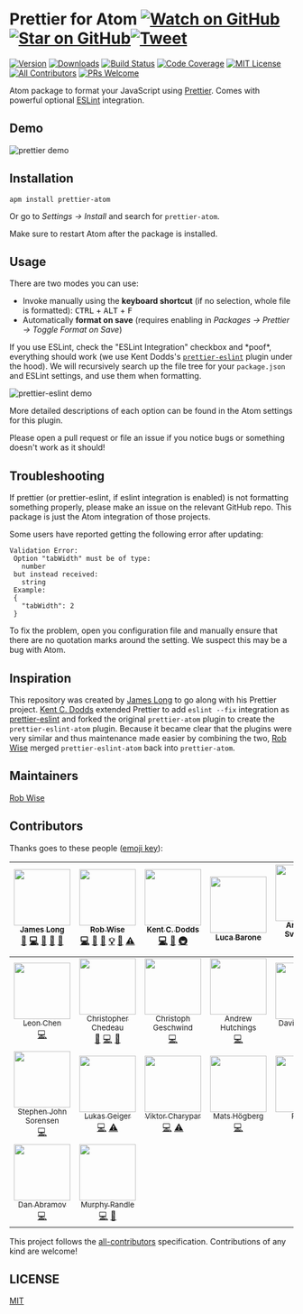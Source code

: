 # Prettier for Atom [![Watch on GitHub][github-watch-badge]][github-watch][![Star on GitHub][github-star-badge]][github-star][![Tweet][twitter-badge]][twitter]

<!-- [![Dependencies][dependencyci-badge]][dependencyci] TODO: Add dependency CI! -->
<!-- [![Code of Conduct][coc-badge]][coc] -->

[![Version][version-badge]][package]
[![Downloads][downloads-badge]][package]
[![Build Status][build-badge]][build]
[![Code Coverage][coverage-badge]][coverage]
[![MIT License][license-badge]][LICENSE]
[![All Contributors][all-contributors-badge]](#contributors)
[![PRs Welcome][prs-badge]][prs]

Atom package to format your JavaScript using [Prettier](https://github.com/prettier/prettier).
Comes with powerful optional [ESLint](http://eslint.org/) integration.

## Demo

![prettier demo][prettier-demo]

## Installation

```
apm install prettier-atom
```

Or go to *Settings → Install* and search for `prettier-atom`.

Make sure to restart Atom after the package is installed.

## Usage

There are two modes you can use:

- Invoke manually using the **keyboard shortcut** (if no selection, whole file is formatted): <kbd>CTRL</kbd> + <kbd>ALT</kbd> + <kbd>F</kbd>
- Automatically **format on save** (requires enabling in *Packages → Prettier → Toggle Format on Save*)

If you use ESLint, check the "ESLint Integration" checkbox and \*poof\*, everything should work (we use Kent Dodds's [`prettier-eslint`][prettier-eslint] plugin under the hood).
We will recursively search up the file tree for your `package.json` and ESLint settings, and use them when formatting.

![prettier-eslint demo][prettier-eslint-demo]

More detailed descriptions of each option can be found in the Atom settings for this plugin.

Please open a pull request or file an issue if you notice bugs or something doesn't work as it should!

## Troubleshooting
If prettier (or prettier-eslint, if eslint integration is enabled) is not formatting something properly, please make an issue on the relevant GitHub repo. This package is just the Atom integration of those projects.

Some users have reported getting the following error after updating:

```
Validation Error:
 Option "tabWidth" must be of type:
   number
 but instead received:
   string
 Example:
 {
   "tabWidth": 2
 }
 ```

 To fix the problem, open you configuration file and manually ensure that there are no quotation marks around the setting. We suspect this may be a bug with Atom.

## Inspiration

This repository was created by [James Long][james-long] to go along with his Prettier project. [Kent C. Dodds][kentcdodds] extended Prettier to add `eslint --fix` integration as [prettier-eslint][prettier-eslint] and forked the original `prettier-atom` plugin to create the `prettier-eslint-atom` plugin. Because it became clear that the plugins were very similar and thus maintenance made easier by combining the two, [Rob Wise][robwise] merged `prettier-eslint-atom` back into `prettier-atom`.

## Maintainers

[Rob Wise][robwise]

## Contributors

Thanks goes to these people ([emoji key][emojis]):

<!-- ALL-CONTRIBUTORS-LIST:START - Do not remove or modify this section -->
| [<img src="https://avatars.githubusercontent.com/u/17031?v=3" width="100px;"/><br /><sub>James Long</sub>](http://jlongster.com)<br />[💬](#question-jlongster "Answering Questions") [💻](https://github.com/prettier/prettier-atom/commits?author=jlongster "Code") [📖](https://github.com/prettier/prettier-atom/commits?author=jlongster "Documentation") [🔌](#plugin-jlongster "Plugin/utility libraries") [👀](#review-jlongster "Reviewed Pull Requests") | [<img src="https://avatars.githubusercontent.com/u/6173488?v=3" width="100px;"/><br /><sub>Rob Wise</sub>](https://robwise.github.io)<br />[💻](https://github.com/prettier/prettier-atom/commits?author=robwise "Code") [📖](https://github.com/prettier/prettier-atom/commits?author=robwise "Documentation") [💬](#question-robwise "Answering Questions") [💡](#example-robwise "Examples") [👀](#review-robwise "Reviewed Pull Requests") [⚠️](https://github.com/prettier/prettier-atom/commits?author=robwise "Tests") | [<img src="https://avatars.githubusercontent.com/u/1500684?v=3" width="100px;"/><br /><sub>Kent C. Dodds</sub>](https://kentcdodds.com)<br />[💻](https://github.com/prettier/prettier-atom/commits?author=kentcdodds "Code") [📖](https://github.com/prettier/prettier-atom/commits?author=kentcdodds "Documentation") [🚇](#infra-kentcdodds "Infrastructure (Hosting, Build-Tools, etc)") | [<img src="https://avatars.githubusercontent.com/u/1144075?v=3" width="100px;"/><br /><sub>Luca Barone</sub>](https://github.com/cloud-walker)<br /> | [<img src="https://avatars.githubusercontent.com/u/4514159?v=3" width="100px;"/><br /><sub>Arnar Þór Sveinsson</sub>](https://github.com/arnarthor)<br />[💻](https://github.com/prettier/prettier-atom/commits?author=arnarthor "Code") | [<img src="https://avatars.githubusercontent.com/u/131916?v=3" width="100px;"/><br /><sub>Adam Miskiewicz</sub>](http://www.adammiskiewicz.com/)<br />[💻](https://github.com/prettier/prettier-atom/commits?author=skevy "Code") | [<img src="https://avatars.githubusercontent.com/u/2685242?v=3" width="100px;"/><br /><sub>Ori Livni</sub>](http://www.orilivni.com)<br />[💻](https://github.com/prettier/prettier-atom/commits?author=oriSomething "Code") |
| :---: | :---: | :---: | :---: | :---: | :---: | :---: |
| [<img src="https://avatars.githubusercontent.com/u/6182852?v=3" width="100px;"/><br /><sub>Leon Chen</sub>](https://transcranial.github.io)<br />[💻](https://github.com/prettier/prettier-atom/commits?author=transcranial "Code") | [<img src="https://avatars.githubusercontent.com/u/197597?v=3" width="100px;"/><br /><sub>Christopher Chedeau</sub>](http://blog.vjeux.com/)<br />[💬](#question-vjeux "Answering Questions") [💻](https://github.com/prettier/prettier-atom/commits?author=vjeux "Code") [🔌](#plugin-vjeux "Plugin/utility libraries") | [<img src="https://avatars.githubusercontent.com/u/646693?v=3" width="100px;"/><br /><sub>Christoph Geschwind</sub>](http://christoph-geschwind.de)<br />[💻](https://github.com/prettier/prettier-atom/commits?author=1st8 "Code") | [<img src="https://avatars.githubusercontent.com/u/35026?v=3" width="100px;"/><br /><sub>Andrew Hutchings</sub>](https://andrewhutchings.com)<br />[💻](https://github.com/prettier/prettier-atom/commits?author=ahutchings "Code") | [<img src="https://avatars.githubusercontent.com/u/875591?v=3" width="100px;"/><br /><sub>David Schnurr</sub>](http://davidschnurr.com)<br />[💻](https://github.com/prettier/prettier-atom/commits?author=schnerd "Code") | [<img src="https://avatars.githubusercontent.com/u/484801?v=3" width="100px;"/><br /><sub>Ryan Cole</sub>](http://rycole.com/)<br />[💻](https://github.com/prettier/prettier-atom/commits?author=ryancole "Code") | [<img src="https://avatars0.githubusercontent.com/u/11488612?v=3" width="100px;"/><br /><sub>Dara Hak</sub>](https://github.com/darahak)<br />[💻](https://github.com/prettier/prettier-atom/commits?author=darahak "Code") [📖](https://github.com/prettier/prettier-atom/commits?author=darahak "Documentation") |
| [<img src="https://avatars3.githubusercontent.com/u/487068?v=3" width="100px;"/><br /><sub>Stephen John Sorensen</sub>](http://www.stephenjohnsorensen.com/)<br />[💻](https://github.com/prettier/prettier-atom/commits?author=spudly "Code") | [<img src="https://avatars2.githubusercontent.com/u/13285808?v=3" width="100px;"/><br /><sub>Lukas Geiger</sub>](https://github.com/lgeiger)<br />[💻](https://github.com/prettier/prettier-atom/commits?author=lgeiger "Code") [⚠️](https://github.com/prettier/prettier-atom/commits?author=lgeiger "Tests") | [<img src="https://avatars2.githubusercontent.com/u/1517854?v=3" width="100px;"/><br /><sub>Viktor Charypar</sub>](https://github.com/charypar)<br />[💻](https://github.com/prettier/prettier-atom/commits?author=charypar "Code") [⚠️](https://github.com/prettier/prettier-atom/commits?author=charypar "Tests") | [<img src="https://avatars0.githubusercontent.com/u/1007436?v=3" width="100px;"/><br /><sub>Mats Högberg</sub>](http://mats.hgbrg.se)<br />[💻](https://github.com/prettier/prettier-atom/commits?author=mhgbrg "Code") | [<img src="https://avatars0.githubusercontent.com/u/2602767?v=3" width="100px;"/><br /><sub>Roman</sub>](https://github.com/RoM4iK)<br />[💻](https://github.com/prettier/prettier-atom/commits?author=RoM4iK "Code") | [<img src="https://avatars2.githubusercontent.com/u/1468518?v=3" width="100px;"/><br /><sub>vaibhav</sub>](https://vaibhavchatarkar.com)<br />[💻](https://github.com/prettier/prettier-atom/commits?author=da-vaibhav "Code") | [<img src="https://avatars1.githubusercontent.com/u/1935696?v=3" width="100px;"/><br /><sub>Karl Horky</sub>](https://work.karlhorky.com)<br />[💻](https://github.com/prettier/prettier-atom/commits?author=karlhorky "Code") |
| [<img src="https://avatars3.githubusercontent.com/u/810438?v=3" width="100px;"/><br /><sub>Dan Abramov</sub>](http://twitter.com/dan_abramov)<br />[💻](https://github.com/prettier/prettier-atom/commits?author=gaearon "Code") | [<img src="https://avatars3.githubusercontent.com/u/1227109?v=3" width="100px;"/><br /><sub>Murphy Randle</sub>](http://murph.xyz)<br />[💻](https://github.com/prettier/prettier-atom/commits?author=splodingsocks "Code") [🐛](https://github.com/prettier/prettier-atom/issues?q=author%3Asplodingsocks "Bug reports") |
<!-- ALL-CONTRIBUTORS-LIST:END -->

This project follows the [all-contributors][all-contributors] specification. Contributions of any kind are welcome!

## LICENSE

[MIT](./LICENSE.md)

[npm]: https://www.npmjs.com/
[node]: https://nodejs.org
[build-badge]: https://img.shields.io/travis/prettier/prettier-atom.svg?style=flat-square
[build]: https://travis-ci.org/prettier/prettier-atom
[coverage-badge]: https://img.shields.io/codecov/c/github/prettier/prettier-atom.svg?style=flat-square
[coverage]: https://codecov.io/github/prettier/prettier-atom
[dependencyci-badge]: https://dependencyci.com/github/prettier/prettier-atom/badge?style=flat-square
[dependencyci]: https://dependencyci.com/github/prettier/prettier-atom
[version-badge]: https://img.shields.io/apm/v/prettier-atom.svg?style=flat-square
[package]: https://atom.io/packages/prettier-atom
[downloads-badge]: https://img.shields.io/apm/dm/prettier-atom.svg?style=flat-square
[license-badge]: https://img.shields.io/apm/l/prettier-atom.svg?style=flat-square
[license]: https://github.com/prettier/prettier-atom/blob/master/LICENSE
[prs-badge]: https://img.shields.io/badge/PRs-welcome-brightgreen.svg?style=flat-square
[prs]: http://makeapullrequest.com
[coc-badge]: https://img.shields.io/badge/code%20of-conduct-ff69b4.svg?style=flat-square
[coc]: https://github.com/prettier/prettier-atom/blob/master/other/CODE_OF_CONDUCT.md
[roadmap-badge]: https://img.shields.io/badge/%F0%9F%93%94-roadmap-CD9523.svg?style=flat-square
[roadmap]: https://github.com/prettier/prettier-atom/blob/master/other/ROADMAP.md
[github-watch-badge]: https://img.shields.io/github/watchers/prettier/prettier-atom.svg?style=social
[github-watch]: https://github.com/prettier/prettier-atom/watchers
[github-star-badge]: https://img.shields.io/github/stars/prettier/prettier-atom.svg?style=social
[github-star]: https://github.com/prettier/prettier-atom/stargazers
[twitter]: https://twitter.com/intent/tweet?text=Check%20out%20prettier-atom!%20https://github.com/prettier/prettier-atom%20%F0%9F%91%8D
[twitter-badge]: https://img.shields.io/twitter/url/https/github.com/prettier/prettier-atom.svg?style=social
[emojis]: https://github.com/kentcdodds/all-contributors#emoji-key
[all-contributors]: https://github.com/kentcdodds/all-contributors
[all-contributors-badge]: https://img.shields.io/badge/all_contributors-13-orange.svg?style=flat-square
[prettier]: https://github.com/prettier/prettier
[prettier-eslint]: https://github.com/prettier/prettier-eslint
[kentcdodds]: https://github.com/kentcdodds
[james-long]: https://github.com/jlongster
[robwise]: https://github.com/robwise
[prettier-demo]: https://github.com/prettier/prettier-atom/raw/master/prettier-demo.gif
[prettier-eslint-demo]: https://github.com/prettier/prettier-atom/raw/master/prettier-eslint-demo.gif
